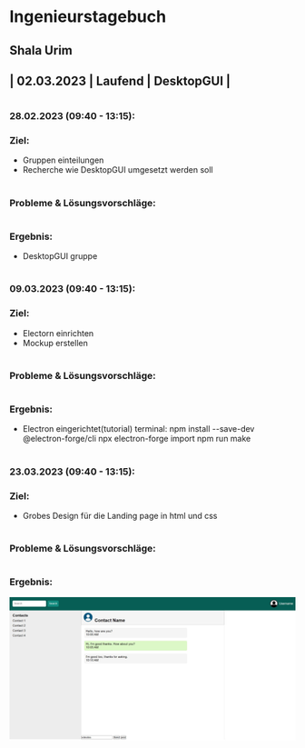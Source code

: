 # Ingenieurstagebuch
## Shala Urim
## | 02.03.2023 | Laufend | DesktopGUI |
#

### 28.02.2023 (09:40 - 13:15): 

### Ziel: 
* Gruppen einteilungen
* Recherche wie DesktopGUI umgesetzt werden soll
#

### Probleme & Lösungsvorschläge:  

#

### Ergebnis: 
* DesktopGUI gruppe
#
#

### 09.03.2023 (09:40 - 13:15): 

### Ziel: 
* Electorn einrichten
* Mockup erstellen
#

### Probleme & Lösungsvorschläge:  

#

### Ergebnis: 
* Electron eingerichtet(tutorial)
terminal:
npm install --save-dev @electron-forge/cli
npx electron-forge import
npm run make
#

### 23.03.2023 (09:40 - 13:15): 

### Ziel: 
* Grobes Design für die Landing page in html und css
#

### Probleme & Lösungsvorschläge:  

#

### Ergebnis: 
![loginpage](/pics/landingpage_design.jpg)
#